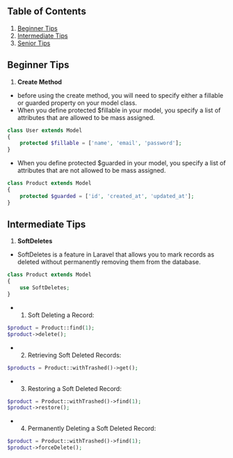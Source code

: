 ## Table of Contents

1. [Beginner Tips](#beginner-tips)
2. [Intermediate Tips](#intermediate-tips)
3. [Senior Tips](#senior-tips)

## Beginner Tips 

1. **Create Method** 
- before using the create method, you will need to specify either a fillable or guarded property on your model class.
- When you define protected $fillable in your model, you specify a list of attributes that are allowed to be mass assigned.
```php
class User extends Model
{
    protected $fillable = ['name', 'email', 'password'];
}
 ```

- When you define protected $guarded in your model, you specify a list of attributes that are not allowed to be mass assigned.
```php
class Product extends Model
{
    protected $guarded = ['id', 'created_at', 'updated_at'];
}
 ```

## Intermediate Tips 

1. **SoftDeletes** 
- SoftDeletes is a feature in Laravel that allows you to mark records as deleted without permanently removing them from the database. 
```php
class Product extends Model
{
    use SoftDeletes;
}
 ```

- 1) Soft Deleting a Record: 
```php
$product = Product::find(1);
$product->delete();
 ```
- 2) Retrieving Soft Deleted Records:
```php
$products = Product::withTrashed()->get();

 ```
- 3) Restoring a Soft Deleted Record:
```php
$product = Product::withTrashed()->find(1);
$product->restore();
 ```

- 4) Permanently Deleting a Soft Deleted Record:
```php
$product = Product::withTrashed()->find(1);
$product->forceDelete();
 ```
